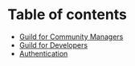 # Table of contents

* [Guild for Community Managers](README.md)
* [Guild for Developers](guild-api-alpha.md)
* [Authentication](authentication.md)

